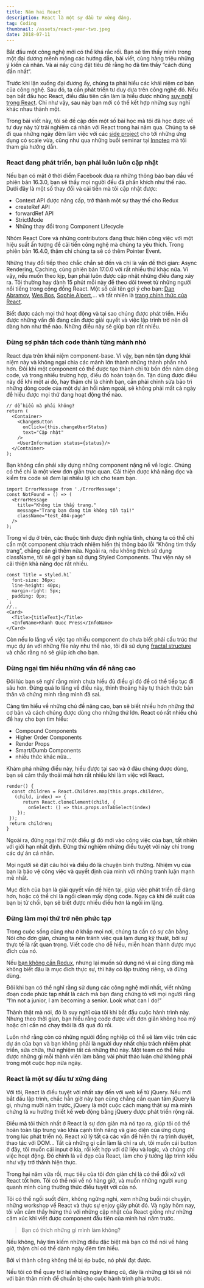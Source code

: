 ```yaml
---
title: Năm hai React
description: React là một sự đầu tư xứng đáng.
tag: Coding
thumbnail: /assets/react-year-two.jpeg
date: 2018-07-11
---
```

Bắt đầu một công nghệ mới có thể khá rắc rối. Bạn sẽ tìm thấy mình trong một đại dương mênh mông các hướng dẫn, bài viết, cùng hàng triệu những ý kiến cá nhân. Và ai nấy cũng đặt tiêu đề rằng họ đã tìm thấy “cách đúng đắn nhất“.

Trước khi lặn xuống đại đương ấy, chúng ta phải hiểu các khái niệm cơ bản của công nghệ. Sau đó, ta cần phát triển tư duy dựa trên công nghệ đó. Nếu bạn bắt đầu học React, điều đầu tiên cần làm là hiểu được những [suy nghĩ trong React](https://reactjs.org/docs/thinking-in-react.html). Chỉ như vậy, sau này bạn mới có thể kết hợp những suy nghĩ khác nhau thành một.

Trong bài viết này, tôi sẽ đề cập đến một số bài học mà tôi đã học được về tư duy này từ trải nghiệm cá nhân với React trong hai năm qua. Chúng ta sẽ đi qua những ngày đêm làm việc với các [side project](https://khanhquoc.press/portfolio) cho tới những ứng dụng có scale vừa, cũng như qua những buổi seminar tại [Innoteq](https://innoteq.vn) mà tôi tham gia hướng dẫn.

### React đang phát triển, bạn phải luôn luôn cập nhật

Nếu bạn có mặt ở thời điểm Facebook đưa ra những thông báo ban đầu về phiên bản 16.3.0, bạn sẽ thấy mọi người đều đã phấn khích như thế nào.
Dưới đây là một số thay đổi và cải tiến mà tôi cập nhật được:

* Context API được nâng cấp, trở thành một sự thay thế cho Redux
* createRef API
* forwardRef API
* StrictMode
* Những thay đổi trong Component Lifecycle

Nhóm React Core và những contributors đang thực hiện công việc với một hiệu suất ấn tượng để cải tiến công nghệ mà chúng ta yêu thích. Trong phiên bản 16.4.0, thậm chí chúng ta sẽ có thêm Pointer Event.

Những thay đổi tiếp theo chắc chắn sẽ đến và chỉ là vấn đề thời gian: Async Rendering, Caching, cùng phiên bản 17.0.0 với rất nhiều thứ khác nữa.
Vì vậy, nếu muốn theo kịp, bạn phải luôn được cập nhật những điều đang xảy ra. Tôi thường hay dành 15 phút mỗi này để theo dõi tweet từ những người nổi tiếng trong cộng đồng React. Một số cái tên gợi ý cho bạn: [Dan Abramov](https://twitter.com/dan_abramov), [Wes Bos](https://twitter.com/wesbos), [Sophie Alpert](https://twitter.com/sophiebits),… và tất nhiên là [trang chính thức của React](https://twitter.com/reactjs).

Biết được cách mọi thứ hoạt động và tại sao chúng được phát triển. Hiểu được những vấn đề đang cần được giải quyết và việc lập trình trở nên dễ dàng hơn như thế nào. Những điều này sẽ giúp bạn rất nhiều.

### Đừng sợ phân tách code thành từng mảnh nhỏ

React dựa trên khái niệm component-base. Vì vậy, bạn nên tận dụng khái niệm này và không ngại chia các mảnh lớn thành những thành phần nhỏ hơn.
Đôi khi một component có thể được tạo thành chỉ từ bốn đến năm dòng code, và trong nhiều trường hợp, điều đó hoàn toàn ổn.
Tận dùng được điều này để khi một ai đó, hay thậm chí là chính bạn, cần phải chỉnh sửa bảo trì những dòng code của một dự án hồi năm ngoái, sẽ không phải mất cả ngày để hiểu được mọi thứ đang hoạt động thế nào.

```
// dễ hiểu mà phải không?
return (
  <Container>
    <ChangeButton
      onClick={this.changeUserStatus}
      text="Cập nhật"
    />
    <UserInformation status={status}/>
  </Container>
);
```

Bạn không cần phải xây dựng những component nặng nề về logic. Chúng có thể chỉ là một view đơn giản trực quan. Cải thiện được khả năng đọc và kiểm tra code sẽ đem lại nhiều lợi ích cho team bạn.

```
import ErrorMessage from './ErrorMessage';
const NotFound = () => (
  <ErrorMessage
    title="Không tìm thấy trang."
    message="Trang bạn đang tìm không tồn tại!"
    className="test_404-page"
  />
);
```

Trong ví dụ ở trên, các thuộc tính được định nghĩa tĩnh, chúng ta có thể chỉ cần một component chịu trách nhiệm hiển thị thông báo lỗi “Không tìm thấy trang”, chẳng cần gì thêm nữa.
Ngoài ra, nếu không thích sử dụng className, tôi sẽ gợi ý bạn sử dụng Styled Components. Thư viện này sẽ cải thiện khả năng đọc rất nhiều.

```
const Title = styled.h1`
  font-size: 36px;
  line-height: 40px;
  margin-right: 5px;
  padding: 0px;
`;
//..
<Card>
  <Title>{titleText}</Title>
  <InfoName>Khanh Quoc Press</InfoName>
</Card>
```

Còn nếu lo lắng về việc tạo nhiều component do chưa biết phải cấu trúc thư mục dự án với những file này như thế nào, tôi đã sử dụng [fractal structure](https://hackernoon.com/fractal-a-react-app-structure-for-infinite-scale-4dab943092af) và chắc rằng nó sẽ giúp ích cho bạn.

### Đừng ngại tìm hiểu những vấn đề nâng cao

Đôi lúc bạn sẽ nghĩ rằng mình chưa hiểu đủ điều gì đó để có thể tiếp tục đi sâu hơn. Đừng quá lo lắng về điều này, thỉnh thoảng hãy tự thách thức bản thân và chứng minh rằng mình đã sai.

Càng tìm hiểu về những chủ đề nâng cao, bạn sẽ biết nhiều hơn những thứ cơ bản và cách chúng được dùng cho những thứ lớn.
React có rất nhiều chủ đề hay cho bạn tìm hiểu:

* Compound Components
* Higher Order Components
* Render Props
* Smart/Dumb Components
* nhiều thức khác nữa…

Khám phá những điều này, hiểu được tại sao và ở đâu chúng được dùng, bạn sẽ cảm thấy thoải mái hơn rất nhiều khi làm việc với React.

```
render() {
  const children = React.Children.map(this.props.children,
   (child, index) => {
      return React.cloneElement(child, {
        onSelect: () => this.props.onTabSelect(index)
    });
 });
 return children;
}
```

Ngoài ra, đừng ngại thử một điều gì đó mới vào công việc của bạn, tất nhiên với giới hạn nhất định. Đừng thử nghiệm những điều tuyệt vời này chỉ trong các dự án cá nhân.

Mọi người sẽ đặt câu hỏi và điều đó là chuyện bình thường. Nhiệm vụ của bạn là bảo vệ công việc và quyết định của mình với những tranh luận mạnh mẽ nhất.

Mục đích của bạn là giải quyết vấn đề hiện tại, giúp việc phát triển dễ dàng hơn, hoặc có thể chỉ là ngồi clean mấy dòng code. Ngay cả khi đề xuất của bạn bị từ chối, bạn sẽ biết được nhiều điều hơn là ngồi im lặng.

### Đừng làm mọi thứ trở nên phức tạp

Trong cuộc sống cũng như ở khắp mọi nơi, chúng ta cần có sự cân bằng. Nói cho đơn giản, chúng ta nên tránh việc quá lạm dụng kỹ thuật, bởi sự thực tế là rất quan trọng. Viết code cho dễ hiểu, miễn hoàn thành được mục đích của nó.

Nếu [bạn không cần Redux](https://medium.com/@dan_abramov/you-might-not-need-redux-be46360cf367), nhưng lại muốn sử dụng nó vì ai cũng dùng mà không biết đâu là mục đích thực sự, thì hãy có lập trường riêng, và đừng dùng.

Đôi khi bạn có thể nghĩ rằng sử dụng các công nghệ mới nhất, viết những đoạn code phức tạp nhất là cách mà bạn đang chứng tỏ với mọi người rằng “I’m not a junior, I am becoming a senior. Look what can I do!”

Thành thật mà nói, đó là suy nghĩ của tôi khi bắt đầu cuộc hành trình này. Nhưng theo thời gian, bạn hiểu rằng code được viết đơn giản không hoa mỹ hoặc chỉ cần nó chạy thôi là đã quá đủ rồi.

Luôn nhớ rằng còn có những người đồng nghiệp có thể sẽ làm việc trên các dự án của bạn và bạn không phải là người duy nhất chịu trách nhiệm phát triển, sửa chữa, thử nghiệm tất cả những thứ này. Một team có thể hiểu được những gì mỗi thành viên làm bằng vài phút thảo luận chứ không phải trong một cuộc họp nửa ngày.

### React là một sự đầu tư xứng đáng

Với tôi, React là điều tuyệt vời nhất xảy đến với web kể từ jQuery. Nếu mới bắt đầu lập trình, chắc hẳn giờ này bạn cũng chẳng cần quan tâm jQuery là gì, nhưng mười năm trước, jQuery là một cuộc cách mạng thật sự mà minh chứng là xu hướng thiết kế web động bằng jQuery được phát triển rộng rãi.

Điều mà tôi thích nhất ở React là sự đơn giản mà nó tạo ra, giúp tôi có thể hoàn toàn tập trung vào khía cạnh tính năng và giao diện của ứng dụng trong lúc phát triển nó. React xử lý tất cả các vấn đề hiển thị ra trình duyệt, thao tác với DOM… Tất cả những gì cần làm là chỉ ra uh, tôi muốn cái button ở đây, tôi muốn cái input ở kia, rồi kết hợp với dữ liệu và logic, và chúng chỉ việc hoạt động. Đó chính là vẻ đẹp của React, làm cho ý tưởng lập trình kiểu như vậy trở thành hiện thực.

Trong hai năm vừa rồi, mục tiêu của tôi đơn giản chỉ là có thể đối xử với React tốt hơn. Tôi có thể nói về nó hàng giờ, và muốn những người xung quanh mình cùng thưởng thức điều tuyệt vời của nó.

Tôi có thể ngồi suốt đêm, không ngừng nghỉ, xem những buổi nói chuyện, những workshop về React và thực sự enjoy giây phút đó.
Và ngày hôm nay, tôi vẫn cảm thấy hứng thú với những cập nhật của React giống như những cảm xúc khi viết được component đầu tiên của mình hai năm trước.

> Bạn có thích những gì mình làm không?

Nếu không, hãy tìm kiếm những điều đặc biệt mà bạn có thể nói về hàng giờ, thậm chí có thể dành ngày đêm tìm hiểu.

Bởi vì thành công không thể bị ép buộc, nó phải đạt được.

Nếu tôi có thể quay trở lại những ngày tháng cũ, đây là những gì tôi sẽ nói với bản thân mình để chuẩn bị cho cuộc hành trình phía trước.
